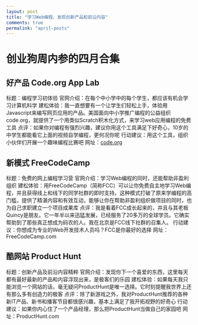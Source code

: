 ```yaml
---
layout: post
title: "学习Web编程、发现创新产品和前沿内容"
comments: true
permalink: "april-posts"
---
```


# 创业狗周内参的四月合集

## 好产品 Code.org App Lab
标题：编程学习初体验
官网介绍：在每个中小学中的每个学生，都应该有机会学习计算机科学
建松体验：我一直想要有一个让学生们轻松上手，体验用Javascript来编写网页应用的产品。美国面向中小学推广编程的公益组织code.org，就提供了一个用类似Scratch积木化方式，来学习web应用编程的免费工具
点评：如果你对编程有强烈兴趣，建议你用这个工具满足下好奇心，10岁的中学生都能看它上面的视频自学编程，更何况你呢
行动建议：用这个工具，组织小伙伴们开展一个趣味编程比赛吧
网址：[code.org](https://code.org/educate/applab)

## 新模式 FreeCodeCamp
标题：免费的网上编程学习营
官网介绍：学习Web编程的同时，还能帮助非盈利组织
建松体验：用FreeCodeCamp（简称FCC）可以让你免费自主地学习Web编程，并且获得线上和线下的同学社群的即时支持。这种模式打破了原来学编程的高门槛，提供了精湛内容和有效互动，能够让你在帮助非盈利组织做项目的同时，也为自己求职建立一个项目成果库
点评：我是看着FCC成长起来的，并且与其老板Quincy是朋友。它一年半以来迅猛发展，已经服务了20多万的全球学员。它确实帮助到了那些真正想成为码农的人。我在北京是FCC线下社群的召集人。
行动建议：你想成为专业的Web开发技术人员吗？FCC是你最好的选择
网址：FreeCodeCamp.com

## 酷网站 Product Hunt
标题：创新产品及前沿内容精粹
官网介绍：发现你下一个喜爱的东西，这里每天都有最好最新的产品和内容浮现出来，是极客们的乐园
建松体验：如果每天我只能浏览一个网站的话，毫无疑问ProductHunt是唯一选择。它时刻提醒我世界上还有那么多有创造力的极客
点评：除了新游戏之外，我对ProductHunt推荐的各种新IT产品、新书和播客节目都很感兴趣，基本上满足了我开拓视野的好奇心
行动建议：如果你内心住了一个产品经理，那么把ProductHunt当做自己的家园吧
网址：ProductHunt.com
